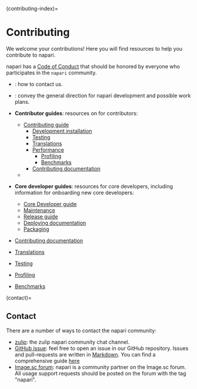 (contributing-index)=
# Contributing

We welcome your contributions! Here you will find resources to help you contribute
to napari.

napari has a [Code of Conduct](napari-coc) that should be honored by everyone who participates in the `napari` community.

- [](contact): how to contact us.
- [](roadmaps): convey the general direction for napari development and possible
  work plans.
- **Contributor guides**: resources on for contributors:
  - [Contributing guide](napari-contributing)
    - [Development installation](dev-installation)
    - [Testing](napari-testing)
    - [Translations](translations)
    - [Performance](performance)
      - [Profiling](profiling)
      - [Benchmarks](napari-benchmarks)
    - [Contributing documentation](contributing-docs)
  - [](architecture-index)

- **Core developer guides**: resources for core developers, including information for
  onboarding new core developers:
  - [Core Developer guide](core-dev-guide)
  - [Maintenance](maintenance)
  - [Release guide](release)
  - [Deploying documentation](docs-deployment)
  - [Packaging](napari-packaging)
- [Contributing documentation](contributing-docs)
- [Translations](translations)
- [Testing](napari-testing)
- [Profiling](profiling)
- [Benchmarks](benchmarks)

(contact)=

## Contact

There are a number of ways to contact the napari community:

- [zulip](https://napari.zulipchat.com/): the zulip napari community chat channel.
- [GitHub issue](https://github.com/napari/napari/issues): feel free to open an
  issue in our GitHub repository. Issues and pull-requests are written in [Markdown](https://docs.github.com/en/get-started/writing-on-github/getting-started-with-writing-and-formatting-on-github/about-writing-and-formatting-on-github). You can find a comprehensive guide [here](https://docs.github.com/en/get-started/writing-on-github/getting-started-with-writing-and-formatting-on-github/basic-writing-and-formatting-syntax)
- [Image.sc forum](https://forum.image.sc/tags/napari): napari is a community partner
  on the Image.sc forum. All usage support requests should be posted on the forum with
  the tag "napari".

